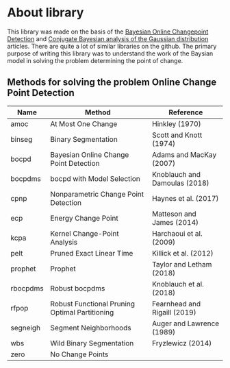 # About library
This library was made on the basis of the [Bayesian Online Changepoint Detection](https://arxiv.org/abs/0710.3742) and 
[Conjugate Bayesian analysis of the Gaussian distribution](https://www.cs.ubc.ca/~murphyk/Papers/bayesGauss.pdf) articles. 
There are quite a lot of similar libraries on the github. 
The primary purpose of writing this library was to understand the work of the Baysian model in solving the problem determining the point of change.

## Methods for solving the problem Online Change Point Detection
| Name | Method | Reference |
| --- | --- | --- |
| amoc | At Most One Change | Hinkley (1970) |
| binseg | Binary Segmentation | Scott and Knott (1974) |
| bocpd | Bayesian Online Change Point Detection | Adams and MacKay (2007) |
| bocpdms | bocpd with Model Selection | Knoblauch and Damoulas (2018) |
| cpnp | Nonparametric Change Point Detection | Haynes et al. (2017) |
| ecp | Energy Change Point | Matteson and James (2014) |
| kcpa | Kernel Change-Point Analysis | Harchaoui et al. (2009) |
| pelt | Pruned Exact Linear Time | Killick et al. (2012) |
| prophet | Prophet | Taylor and Letham (2018) |
| rbocpdms | Robust bocpdms | Knoblauch et al. (2018) |
| rfpop | Robust Functional Pruning Optimal Partitioning | Fearnhead and Rigaill (2019) |
| segneigh | Segment Neighborhoods | Auger and Lawrence (1989) |
| wbs | Wild Binary Segmentation | Fryzlewicz (2014) |
| zero | No Change Points | |
